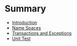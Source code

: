# Summary

* [Introduction](README.md)
* [Name Spaces](name-spaces.md)
* [Transactions and Exceptions](transactions-and-exceptions.md)
* [Unit Test](unit-test.md)

